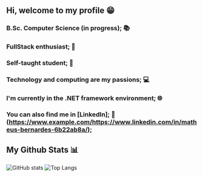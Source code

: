## Hi, welcome to my profile 😁

### B.Sc. Computer Science (in progress); 📚
### FullStack enthusiast; 🔭
### Self-taught student; 📖
### Technology and computing are my passions; 💻
### I'm currently in the .NET framework environment; 🌐
### You can also find me in [LinkedIn]; 💼(https://www.example.com/https://www.linkedin.com/in/matheus-bernardes-6b22ab8a/);

## My Github Stats 📊
![GitHub stats](https://github-readme-stats.vercel.app/api?username=adamisse&show_icons=true&theme=tokyonight)
![Top Langs](https://github-readme-stats.vercel.app/api/top-langs/?username=adamisse&theme=tokyonight)
